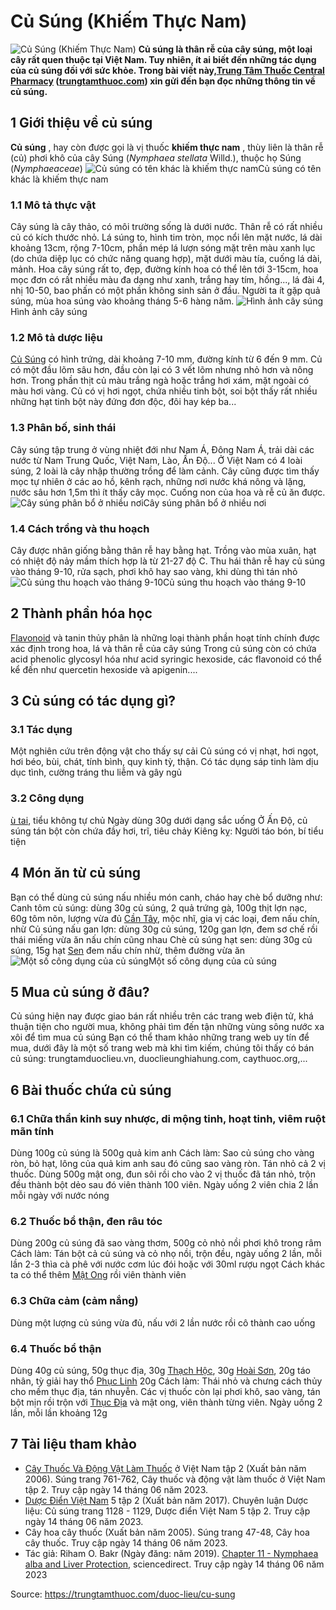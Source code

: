 # Củ Súng (Khiếm Thực Nam)

![Củ Súng \(Khiếm Thực Nam\)](https://trungtamthuoc.com/images/others/cu-sung-5060.jpg)
**Củ súng là thân rễ của cây súng, một loại cây rất quen thuộc tại Việt Nam. Tuy nhiên, ít ai biết đến những tác dụng của củ súng đối với sức khỏe. Trong bài viết này,[Trung Tâm Thuốc Central Pharmacy](https://trungtamthuoc.com/ "Trung Tâm Thuốc Central Pharmacy") ([trungtamthuoc.com](https://trungtamthuoc.com/ "trungtamthuoc.com")) xin gửi đến bạn đọc những thông tin về củ súng.**
##  1 Giới thiệu về củ súng
**Củ súng** , hay còn được gọi là vị thuốc **khiếm thực nam** , thùy liên là thân rễ (củ) phơi khô của cây Súng (_Nymphaea stellata_ Willd.), thuộc họ Súng (_Nymphaeaceae_)
![Củ súng có tên khác là khiếm thực nam](https://trungtamthuoc.com/images/item/cu-sung-4.jpg)Củ súng có tên khác là khiếm thực nam
### 1.1 Mô tả thực vật
Cây súng là cây thảo, có môi trường sống là dưới nước. Thân rễ có rất nhiều củ có kích thước nhỏ. Lá súng to, hình tim tròn, mọc nổi lên mặt nước, lá dài khoảng 13cm, rộng 7-10cm, phần mép lá lượn sóng mặt trên màu xanh lục (do chứa diệp lục có chức năng quang hợp), mặt dưới màu tía, cuống lá dài, mảnh.
Hoa cây súng rất to, đẹp, đường kính hoa có thể lên tới 3-15cm, hoa mọc đơn có rất nhiều màu đa dạng như xanh, trắng hay tím, hồng..., lá đài 4, nhị 10-50, bao phấn có một phần không sinh sản ở đầu. Người ta ít gặp quả súng, mùa hoa súng vào khoảng tháng 5-6 hàng năm.
![Hình ảnh cây súng ](https://trungtamthuoc.com/images/item/cu-sung-1.jpg)Hình ảnh cây súng
### 1.2 Mô tả dược liệu
[Củ Súng](https://trungtamthuoc.com/hoat-chat/cu-sung "Củ Súng") có hình trứng, dài khoảng 7-10 mm, đường kính từ 6 đến 9 mm. Củ có một đầu lõm sâu hơn, đầu còn lại có 3 vết lõm nhưng nhỏ hơn và nông hơn. Trong phần thịt củ màu trắng ngà hoặc trắng hơi xám, mặt ngoài có màu hơi vàng. Củ có vị hơi ngọt, chứa nhiều tinh bột, soi bột thấy rất nhiều những hạt tinh bột này đứng đơn độc, đôi hay kép ba...
### 1.3 Phân bố, sinh thái
Cây súng tập trung ở vùng nhiệt đới như Nam Á, Đông Nam Á, trải dài các nước từ Nam Trung Quốc, Việt Nam, Lào, Ấn Độ...
Ở Việt Nam có 4 loài súng, 2 loài là cây nhập thường trồng để làm cảnh. Cây cũng được tìm thấy mọc tự nhiên ở các ao hồ, kênh rạch, những nơi nước khá nông và lặng, nước sâu hơn 1,5m thì ít thấy cây mọc.
Cuống non của hoa và rễ củ ăn được.
![Cây súng phân bổ ở nhiều nơi](https://trungtamthuoc.com/images/item/cu-sung-2.jpg)Cây súng phân bổ ở nhiều nơi
### 1.4 Cách trồng và thu hoạch
Cây được nhân giống bằng thân rễ hay bằng hạt. Trồng vào mùa xuân, hạt có nhiệt độ nảy mầm thích hợp là từ 21-27 độ C.
Thu hái thân rễ hay củ súng vào tháng 9-10, rửa sạch, phơi khô hay sao vàng, khi dùng thì tán nhỏ
![Củ súng thu hoạch vào tháng 9-10](https://trungtamthuoc.com/images/item/cu-sung-3.jpg)Củ súng thu hoạch vào tháng 9-10
##  2 Thành phần hóa học
[Flavonoid](https://trungtamthuoc.com/hoat-chat/flavonoid "Flavonoid") và tanin thủy phân là những loại thành phần hoạt tính chính được xác định trong hoa, lá và thân rễ của cây súng
Trong củ súng còn có chứa acid phenolic glycosyl hóa như acid syringic hexoside, các flavonoid có thể kể đến như quercetin hexoside và apigenin....
##  3 Củ súng có tác dụng gì?
### 3.1 Tác dụng
Một nghiên cứu trên động vật cho thấy sự cải 
Củ súng có vị nhạt, hơi ngọt, hơi béo, bùi, chát, tính bình, quy kinh tỳ, thận. Có tác dụng sáp tinh làm dịu dục tình, cường tráng thu liễm và gây ngủ
### 3.2 Công dụng
[ù tai](https://trungtamthuoc.com/bai-viet/chung-u-tai-dai-cuong-phan-loai-lam-sang-va-dieu-tri "ù tai"), tiểu không tự chủ
Ngày dùng 30g dưới dạng sắc uống
Ở Ấn Độ, củ súng tán bột còn chứa đầy hơi, trĩ, tiêu chảy
Kiêng kỵ: Người táo bón, bí tiểu tiện
##  4 Món ăn từ củ súng
Bạn có thể dùng củ súng nấu nhiều món canh, cháo hay chè bổ dưỡng như:
Canh tôm củ súng: dùng 30g củ súng, 2 quả trứng gà, 100g thịt lợn nạc, 60g tôm nõn, lượng vừa đủ [Cần Tây](https://trungtamthuoc.com/duoc-lieu/can-tay "Cần Tây"), mộc nhĩ, gia vị các loại, đem nấu chín, nhừ
Củ súng nấu gan lợn: dùng 30g củ súng, 120g gan lợn, đem sơ chế rồi thái miếng vừa ăn nấu chín cũng nhau
Chè củ súng hạt sen: dùng 30g củ súng, 15g hạt [Sen](https://trungtamthuoc.com/hoat-chat/sen "Sen") đem nấu chín nhừ, thêm đường vừa ăn
![Một số công dụng của củ súng](https://trungtamthuoc.com/images/item/cu-sung-5.jpg)Một số công dụng của củ súng
##  5 Mua củ súng ở đâu?
Củ súng hiện nay được giao bán rất nhiều trên các trang web điện tử, khá thuận tiện cho người mua, không phải tìm đến tận những vùng sông nước xa xôi để tìm mua củ súng
Bạn có thể tham khảo những trang web uy tín để mua, dưới đây là một số trang web mà khi tìm kiếm, chúng tôi thấy có bán củ súng: trungtamduoclieu.vn, duoclieunghiahung.com, caythuoc.org,...
##  6 Bài thuốc chứa củ súng
### 6.1 Chữa thần kinh suy nhược, di mộng tinh, hoạt tinh, viêm ruột mãn tính
Dùng 100g củ súng là 500g quả kim anh
Cách làm: Sao củ súng cho vàng ròn, bỏ hạt, lông của quả kim anh sau đó cũng sao vàng ròn. Tán nhỏ cả 2 vị thuốc. Dùng 500g mật ong, đun sôi rồi cho vào 2 vị thuốc đã tán nhỏ, trộn đều thành bột dẻo sau đó viên thành 100 viên. Ngày uống 2 viên chia 2 lần mỗi ngày với nước nóng
### 6.2 Thuốc bổ thận, đen râu tóc
Dùng 200g củ súng đã sao vàng thơm, 500g cỏ nhỏ nồi phơi khô trong râm
Cách làm: Tán bột cả củ súng và cỏ nhọ nồi, trộn đều, ngày uống 2 lần, mỗi lần 2-3 thìa cà phê với nước cơm lúc đói hoặc với 30ml rượu ngọt
Cách khác ta có thể thêm [Mật Ong](https://trungtamthuoc.com/hoat-chat/mat-ong "Mật Ong") rồi viên thành viên
### 6.3 Chữa cảm (cảm nắng)
Dùng một lượng củ súng vừa đủ, nấu với 2 lần nước rồi cô thành cao uống
### 6.4 Thuốc bổ thận
Dùng 40g củ súng, 50g thục địa, 30g [Thạch Hộc](https://trungtamthuoc.com/hoat-chat/thach-hoc "Thạch Hộc"), 30g [Hoài Sơn](https://trungtamthuoc.com/hoat-chat/hoai-son "Hoài Sơn"), 20g táo nhân, tỳ giải hay thổ [Phục Linh](https://trungtamthuoc.com/hoat-chat/phuc-linh "Phục Linh") 20g
Cách làm: Thái nhỏ và chưng cách thủy cho mềm thục địa, tán nhuyễn. Các vị thuốc còn lại phơi khô, sao vàng, tán bột mịn rồi trộn với [Thục Địa](https://trungtamthuoc.com/hoat-chat/thuc-dia "Thục Địa") và mật ong, viên thành từng viên. Ngày uống 2 lần, mỗi lần khoảng 12g
##  7 Tài liệu tham khảo
  * [Cây Thuốc Và Động Vật Làm Thuốc](https://trungtamthuoc.com/bai-viet/doc-online-va-tai-mien-phi-pdf-sach-cay-thuoc-va-dong-vat-lam-thuoc-o-viet-nam "Cây Thuốc Và Động Vật Làm Thuốc") ở Việt Nam tập 2 (Xuất bản năm 2006). Súng trang 761-762, Cây thuốc và động vật làm thuốc ở Việt Nam tập 2. Truy cập ngày 14 tháng 06 năm 2023.
  * [Dược Điển Việt Nam](https://trungtamthuoc.com/bai-viet/duoc-dien-viet-nam "Dược Điển Việt Nam") 5 tập 2 (Xuất bản năm 2017). Chuyên luận Dược liệu: Củ súng trang 1128 - 1129, Dược điển Việt Nam 5 tập 2. Truy cập ngày 14 tháng 06 năm 2023.
  * Cây hoa cây thuốc (Xuất bản năm 2005). Súng trang 47-48, Cây hoa cây thuốc. Truy cập ngày 14 tháng 06 năm 2023.
  * Tác giả: Riham O. Bakr (Ngày đăng: năm 2019). [Chapter 11 - Nymphaea alba and Liver Protection](https://www.sciencedirect.com/science/article/abs/pii/B9780128144664000112), sciencedirect. Truy cập ngày 14 tháng 06 năm 2023




Source: https://trungtamthuoc.com/duoc-lieu/cu-sung
